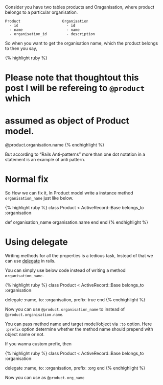 Consider you have two tables products and Oraganisation, where product belongs to a particular organisation.

    Product                   Organisation
      - id                      - id
      - name                    - name
      - organisation_id         - description

So when you want to get the organisation name, which the product belongs to then you say,

{% highlight ruby %}

Please note that thoughtout this post I will be refereing to `@product` which
=============================================================================

assumed as object of Product model.
===================================

<span class="citation" data-cites="product.organisation.name">@product.organisation.name</span> {% endhighlight %}

But according to “Rails Anti-patterns” more than one dot notation in a statement is an example of anti pattern.

Normal fix
==========

So How we can fix it, In Product model write a instance method `organisation_name` just like below.

{% highlight ruby %} class Product &lt; ActiveRecord::Base belongs\_to :organisation

def organisation\_name organisation.name end end {% endhighlight %}

Using delegate
==============

Writing methods for all the properties is a tedious task, Instead of that we can use [delegate](http://apidock.com/rails/Module/delegate) in rails.

You can simply use below code instead of writing a method `organisation_name`.

{% highlight ruby %} class Product &lt; ActiveRecord::Base belongs\_to :organisation

delegate :name, to: :organisation, prefix: true end {% endhighlight %}

Now you can use `@product.organisation_name` to instead of `@product.organisation.name`.

You can pass method name and target model/object via `:to` option. Here `:prefix` option determine whether the method name should prepend with object name or not.

If you wanna custom prefix, then

{% highlight ruby %} class Product &lt; ActiveRecord::Base belongs\_to :organisation

delegate :name, to: :organisation, prefix: :org end {% endhighlight %}

Now you can use as `@product.org_name`
